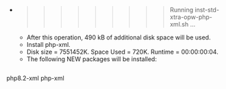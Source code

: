 * >>>>>>>>> Running inst-std-xtra-opw-php-xml.sh ...
  * After this operation, 490 kB of additional disk space will be used.
  * Install php-xml.
  * Disk size = 7551452K. Space Used = 720K. Runtime = 00:00:00:04.
  * The following NEW packages will be installed:
  ```bash
php8.2-xml php-xml
  ```

